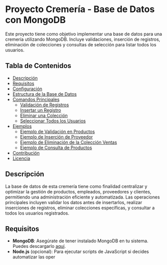 # Proyecto Cremería - Base de Datos con MongoDB

Este proyecto tiene como objetivo implementar una base de datos para una cremería utilizando MongoDB. Incluye validaciones, inserción de registros, eliminación de colecciones y consultas de selección para listar todos los usuarios.

## Tabla de Contenidos
- [Descripción](#descripción)
- [Requisitos](#requisitos)
- [Configuración](#configuración)
- [Estructura de la Base de Datos](#estructura-de-la-base-de-datos)
- [Comandos Principales](#comandos-principales)
  - [Validación de Registros](#validación-de-registros)
  - [Insertar un Registro](#insertar-un-registro)
  - [Eliminar una Colección](#eliminar-una-colección)
  - [Seleccionar Todos los Usuarios](#seleccionar-todos-los-usuarios)
- [Ejemplos](#ejemplos)
  - [Ejemplo de Validación en Productos](#ejemplo-de-validación-en-productos)
  - [Ejemplo de Inserción de Proveedor](#ejemplo-de-inserción-de-proveedor)
  - [Ejemplo de Eliminación de la Colección Ventas](#ejemplo-de-eliminación-de-la-colección-ventas)
  - [Ejemplo de Consulta de Productos](#ejemplo-de-consulta-de-productos)
- [Contribución](#contribución)
- [Licencia](#licencia)

## Descripción

La base de datos de esta cremería tiene como finalidad centralizar y optimizar la gestión de productos, empleados, proveedores y clientes, permitiendo una administración eficiente y automatizada. Las operaciones principales incluyen validar los datos antes de insertarlos, realizar inserciones de registros, eliminar colecciones específicas, y consultar a todos los usuarios registrados.

## Requisitos

- **MongoDB**: Asegúrate de tener instalado MongoDB en tu sistema. Puedes descargarlo [aquí](https://www.mongodb.com/try/download/community).
- **Node.js** (opcional): Para ejecutar scripts de JavaScript si decides automatizar las oper
